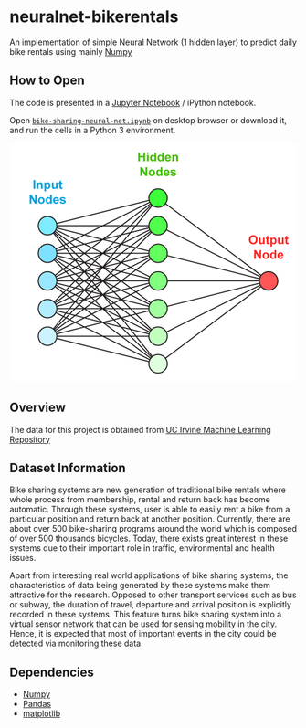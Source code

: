 # neuralnet-bikerentals
An implementation of simple Neural Network (1 hidden layer) to predict daily bike rentals using mainly [Numpy](www.numpy.org/)

## How to Open

The code is presented in a [Jupyter Notebook](https://github.com/jupyter/notebook) / iPython notebook.

Open [``bike-sharing-neural-net.ipynb``](https://github.com/adsasmita/neuralnet-bikerentals/blob/master/bike-sharing-neural-net.ipynb) on desktop browser or download it, and run the cells in a Python 3 environment.

<p align="center">
  <img src="img/nn.png" width="500"/>
</p>

## Overview

The data for this project is obtained from [UC Irvine Machine Learning Repository](https://archive.ics.uci.edu/ml/datasets/Bike+Sharing+Dataset)

## Dataset Information

Bike sharing systems are new generation of traditional bike rentals where whole process from membership, rental and return back has become automatic. Through these systems, user is able to easily rent a bike from a particular position and return back at another position. Currently, there are about over 500 bike-sharing programs around the world which is composed of over 500 thousands bicycles. Today, there exists great interest in these systems due to their important role in traffic, environmental and health issues. 

Apart from interesting real world applications of bike sharing systems, the characteristics of data being generated by these systems make them attractive for the research. Opposed to other transport services such as bus or subway, the duration of travel, departure and arrival position is explicitly recorded in these systems. This feature turns bike sharing system into a virtual sensor network that can be used for sensing mobility in the city. Hence, it is expected that most of important events in the city could be detected via monitoring these data.

## Dependencies

* [Numpy](http://www.numpy.org/)
* [Pandas](http://pandas.pydata.org/)
* [matplotlib](http://matplotlib.org/)



